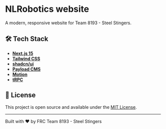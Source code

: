 # NLRobotics website

A modern, responsive website for Team 8193 - Steel Stingers.

## 🛠️ Tech Stack

- **[Next.js 15](https://nextjs.org/)**
- **[Tailwind CSS](https://tailwindcss.com/)**
- **[shadcn/ui](https://ui.shadcn.com/)**
- **[Payload CMS](https://payloadcms.com/)**
- **[Motion](https://motion.dev/)**
- **[tRPC](https://trpc.io/)**

## 📄 License

This project is open source and available under the [MIT License](LICENSE).

---

Built with ❤️ by FRC Team 8193 - Steel Stingers
